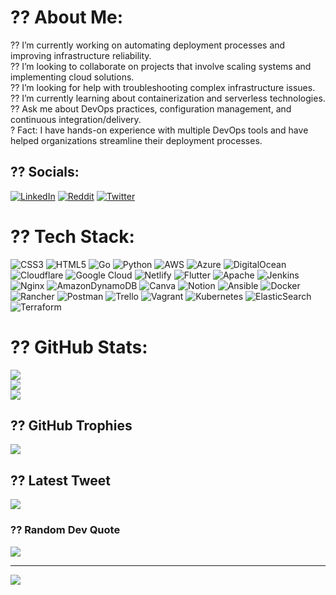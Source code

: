# ?? About Me:
?? I’m currently working on automating deployment processes and improving infrastructure reliability.<br>?? I’m looking to collaborate on projects that involve scaling systems and implementing cloud solutions.<br>?? I’m looking for help with troubleshooting complex infrastructure issues.<br>?? I’m currently learning about containerization and serverless technologies.<br>?? Ask me about DevOps practices, configuration management, and continuous integration/delivery.<br>? Fact: I have hands-on experience with multiple DevOps tools and have helped organizations streamline their deployment processes.


## ?? Socials:
[![LinkedIn](https://img.shields.io/badge/LinkedIn-%230077B5.svg?logo=linkedin&logoColor=white)](https://linkedin.com/in/linkedin.com/in/omarsamyi/) [![Reddit](https://img.shields.io/badge/Reddit-%23FF4500.svg?logo=Reddit&logoColor=white)](https://reddit.com/user/https://www.reddit.com/user/Consistent_Ad4325) [![Twitter](https://img.shields.io/badge/Twitter-%231DA1F2.svg?logo=Twitter&logoColor=white)](https://twitter.com/https://twitter.com/Omarsamyyi) 

# ?? Tech Stack:
![CSS3](https://img.shields.io/badge/css3-%231572B6.svg?style=for-the-badge&logo=css3&logoColor=white) ![HTML5](https://img.shields.io/badge/html5-%23E34F26.svg?style=for-the-badge&logo=html5&logoColor=white) ![Go](https://img.shields.io/badge/go-%2300ADD8.svg?style=for-the-badge&logo=go&logoColor=white) ![Python](https://img.shields.io/badge/python-3670A0?style=for-the-badge&logo=python&logoColor=ffdd54) ![AWS](https://img.shields.io/badge/AWS-%23FF9900.svg?style=for-the-badge&logo=amazon-aws&logoColor=white) ![Azure](https://img.shields.io/badge/azure-%230072C6.svg?style=for-the-badge&logo=azure-devops&logoColor=white) ![DigitalOcean](https://img.shields.io/badge/DigitalOcean-%230167ff.svg?style=for-the-badge&logo=digitalOcean&logoColor=white) ![Cloudflare](https://img.shields.io/badge/Cloudflare-F38020?style=for-the-badge&logo=Cloudflare&logoColor=white) ![Google Cloud](https://img.shields.io/badge/Google%20Cloud-%234285F4.svg?style=for-the-badge&logo=google-cloud&logoColor=white) ![Netlify](https://img.shields.io/badge/netlify-%23000000.svg?style=for-the-badge&logo=netlify&logoColor=#00C7B7) ![Flutter](https://img.shields.io/badge/Flutter-%2302569B.svg?style=for-the-badge&logo=Flutter&logoColor=white) ![Apache](https://img.shields.io/badge/apache-%23D42029.svg?style=for-the-badge&logo=apache&logoColor=white) ![Jenkins](https://img.shields.io/badge/jenkins-%232C5263.svg?style=for-the-badge&logo=jenkins&logoColor=white) ![Nginx](https://img.shields.io/badge/nginx-%23009639.svg?style=for-the-badge&logo=nginx&logoColor=white) ![AmazonDynamoDB](https://img.shields.io/badge/Amazon%20DynamoDB-4JUdGzvrMFDWrUUwY3toJATSeNwjn54LkCnKBPRzDuhzi5vSepHfUckJNxRL2gjkNrSqtCoRUrEDAgRwsQvVCjZbRyFTLRNyDmT1a1boZVMongoDB-%234ea94b.svg?style=for-the-badge&logo=mongodb&logoColor=white) ![Canva](https://img.shields.io/badge/Canva-%2300C4CC.svg?style=for-the-badge&logo=Canva&logoColor=white) ![Notion](https://img.shields.io/badge/Notion-%23000000.svg?style=for-the-badge&logo=notion&logoColor=white) ![Ansible](https://img.shields.io/badge/ansible-%231A1918.svg?style=for-the-badge&logo=ansible&logoColor=white) ![Docker](https://img.shields.io/badge/docker-%230db7ed.svg?style=for-the-badge&logo=docker&logoColor=white) ![Rancher](https://img.shields.io/badge/rancher-%230075A8.svg?style=for-the-badge&logo=rancher&logoColor=white) ![Postman](https://img.shields.io/badge/Postman-FF6C37?style=for-the-badge&logo=postman&logoColor=white) ![Trello](https://img.shields.io/badge/Trello-%23026AA7.svg?style=for-the-badge&logo=Trello&logoColor=white) ![Vagrant](https://img.shields.io/badge/vagrant-%231563FF.svg?style=for-the-badge&logo=vagrant&logoColor=white) ![Kubernetes](https://img.shields.io/badge/kubernetes-%23326ce5.svg?style=for-the-badge&logo=kubernetes&logoColor=white) ![ElasticSearch](https://img.shields.io/badge/-ElasticSearch-005571?style=for-the-badge&logo=elasticsearch) ![Terraform](https://img.shields.io/badge/terraform-%235835CC.svg?style=for-the-badge&logo=terraform&logoColor=white)
# ?? GitHub Stats:
![](https://github-readme-stats.vercel.app/api?username=omarsamyi&theme=onedark&hide_border=true&include_all_commits=true&count_private=true)<br/>
![](https://github-readme-streak-stats.herokuapp.com/?user=omarsamyi&theme=onedark&hide_border=true)<br/>
![](https://github-readme-stats.vercel.app/api/top-langs/?username=omarsamyi&theme=onedark&hide_border=true&include_all_commits=true&count_private=true&layout=compact)

## ?? GitHub Trophies
![](https://github-profile-trophy.vercel.app/?username=omarsamyi&theme=dark_dimmed&no-frame=false&no-bg=true&margin-w=4)

## ?? Latest Tweet
[![](https://gtce.itsvg.in/api?username=https://twitter.com/Omarsamyyi)](https://github.com/VishwaGauravIn/github-twitter-card-embed)

### ?? Random Dev Quote
![](https://quotes-github-readme.vercel.app/api?type=horizontal&theme=dark)

---
[![](https://visitcount.itsvg.in/api?id=omarsamyi&icon=8&color=12)](https://visitcount.itsvg.in)

<!--START_SECTION:badges-->
<!--END_SECTION:badges-->

<!-- Proudly created with GPRM ( https://gprm.itsvg.in ) -->
